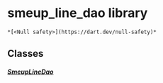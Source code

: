 


# smeup_line_dao library






    *[<Null safety>](https://dart.dev/null-safety)*





## Classes

##### [SmeupLineDao](../smeup_daos_smeup_line_dao/SmeupLineDao-class.md)



 















